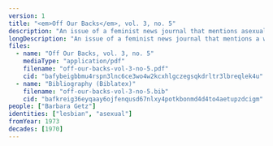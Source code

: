 ```yaml
---
version: 1
title: "<em>Off Our Backs</em>, vol. 3, no. 5"
description: "An issue of a feminist news journal that mentions asexuality"
longDescription: "An issue of a feminist news journal that mentions a workshop an asexuality led by Barbara Getz"
files:
  - name: "Off Our Backs, vol. 3, no. 5"
    mediaType: "application/pdf"
    filename: "off-our-backs-vol-3-no-5.pdf"
    cid: "bafybeigbbmu4rspn3lnc6ce3wo4w2kcxhlgczegsqkdrltr3lbreqlek4u"
  - name: "Bibliography (Biblatex)"
    filename: "off-our-backs-vol-3-no-5.bib"
    cid: "bafkreig36eyqaay6ojfenqusd67nlxy4potkbonmd4d4to4aetupzdcigm"
people: ["Barbara Getz"]
identities: ["lesbian", "asexual"]
fromYear: 1973
decades: [1970]
---
```

